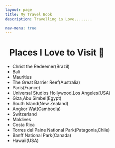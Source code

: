 ```yaml
---
layout: page
title: My Travel Book
description: Travelling is Love........

nav-menu: true
---
```


# &nbsp; Places I Love to Visit 🛫 

 - Christ the Redeemer(Brazil)   
 - Bali      
 - Mauritius   
 - The Great Barrier Reef(Australia)   
 - Paris(France)   
 - Universal Studios Hollywood,Los Angeles(USA)    
 - Giza,Abu Simbel(Egypt)    
 - South Island(New Zealand)        
 - Angkor Wat(Cambodia)     
 - Switzerland       
 - Maldives        
 - Costa Rica   
 - Torres del Paine National Park(Patagonia,Chile)         
 - Banff National Park(Canada)       
 - Hawaii(USA)
 

